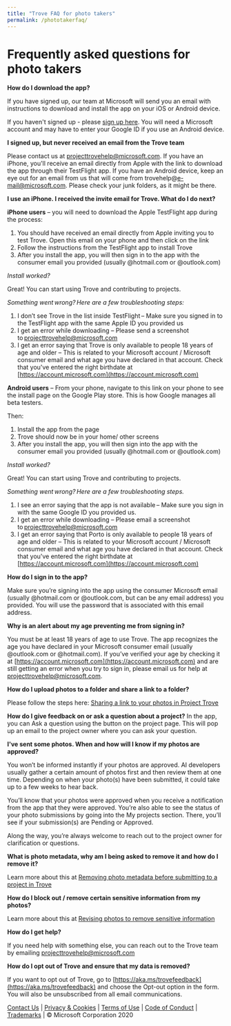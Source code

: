 ```yaml
---
title: "Trove FAQ for photo takers"
permalink: /phototakerfaq/
---
```

# Frequently asked questions for photo takers

**How do I download the app?**

If you have signed up, our team at Microsoft will send you an email with instructions to download and install the app on your iOS or Android device.

If you haven't signed up - please [sign up here](https://aka.ms/trytrove). You will need a Microsoft account and may have to enter your Google ID if you use an Android device.

**I signed up, but never received an email from the Trove team**

Please contact us at [projecttrovehelp@microsoft.com](mailto:projecttrovehelp@microsoft.com). If you have an iPhone, you'll receive an email directly from Apple with the link to download the app through their TestFlight app. If you have an Android device, keep an eye out for an email from us that will come from trovehelp@e-mail@microsoft.com. Please check your junk folders, as it might be there.

**I use an iPhone. I received the invite email for Trove. What do I do next?**

**iPhone users** – you will need to download the Apple TestFlight app during the process:

1.	You should have received an email directly from Apple inviting you to test Trove. Open this email on your phone and then click on the link 
2.	Follow the instructions from the TestFlight app to install Trove
3.	After you install the app, you will then sign in to the app with the consumer email you provided (usually @hotmail.com or @outlook.com)

*Install worked?*

Great! You can start using Trove and contributing to projects. 
 
*Something went wrong? Here are a few troubleshooting steps:* 

1. I don’t see Trove in the list inside TestFlight – Make sure you signed in to the TestFlight app with the same Apple ID you provided us
2. I get an error while downloading – Please send a screenshot to [projecttrovehelp@microsoft.com](projecttrovehelp@microsoft.com) 
3. I get an error saying that Trove is only available to people 18 years of age and older – This is related to your Microsoft account / Microsoft consumer email and what age you have declared in that account. Check that you've entered the right birthdate at [https://account.microsoft.com](https://account.microsoft.com)

**Android users** – From your phone, navigate to this link on your phone to see the install page on the Google Play store. This is how Google manages all beta testers.  

Then:
1.	Install the app from the page 
2.	Trove should now be in your home/ other screens 
3.	After you install the app, you will then sign into the app with the consumer email you provided (usually @hotmail.com or @outlook.com)

*Install worked?*  

Great! You can start using Trove and contributing to projects. 
 
*Something went wrong? Here are a few troubleshooting steps.*

1. I see an error saying that the app is not available – Make sure you sign in with the same Google ID you provided us.
2. I get an error while downloading – Please email a screenshot to [projecttrovehelp@microsoft.com](projecttrovehelp@microsoft.com) 
3. I get an error saying that Porto is only available to people 18 years of age and older – This is related to your Microsoft account / Microsoft consumer email and what age you have declared in that account. Check that you've entered the right birthdate at [https://account.microsoft.com](https://account.microsoft.com)


**How do I sign in to the app?**

Make sure you’re signing into the app using the consumer Microsoft email (usually @hotmail.com or @outlook.com, but can be any email address) you provided. You will use the password that is associated with this email address. 

**Why is an alert about my age preventing me from signing in?**

You must be at least 18 years of age to use Trove. The app recognizes the age you have declared in your Microsoft consumer email (usually @outlook.com or @hotmail.com). If you’ve verified your age by checking it at [https://account.microsoft.com](https://account.microsoft.com) and are still getting an error when you try to sign in, please email us for help at [projecttrovehelp@microsoft.com](mailto:projecttrovehelp@microsoft.com).

**How do I upload photos to a folder and share a link to a folder?**

Please follow the steps here: [Sharing a link to your photos in Project Trove](https://trove-app.github.io/submitlinktophotos)

**How do I give feedback on or ask a question about a project?**
In the app, you can Ask a question using the button on the project page. This will pop up an email to the project owner where you can ask your question.

**I've sent some photos. When and how will I know if my photos are approved?**

You won’t be informed instantly if your photos are approved. AI developers usually gather a certain amount of photos first and then review them at one time. Depending on when your photo(s) have been submitted, it could take up to a few weeks to hear back. 

You’ll know that your photos were approved when you receive a notification from the app that they were approved. You’re also able to see the status of your photo submissions by going into the My projects section. There, you’ll see if your submission(s) are Pending or Approved. 

Along the way, you’re always welcome to reach out to the project owner for clarification or questions. 

**What is photo metadata, why am I being asked to remove it and how do I remove it?**

Learn more about this at [Removing photo metadata before submitting to a project in Trove](https://trove-app.github.io/removemetadata)


**How do I block out / remove certain sensitive information from my photos?**

Learn more about this at [Revising photos to remove sensitive information](https://trove-app.github.io/removesensitiveinfo)

**How do I get help?**

If you need help with something else, you can reach out to the Trove team by emailing [projecttrovehelp@microsoft.com](mailto:projecttrovehelp@microsoft.com) 

**How do I opt out of Trove and ensure that my data is removed?**

If you want to opt out of Trove, go to [https://aka.ms/trovefeedback](https://aka.ms/trovefeedback) and choose the Opt-out option in the form. You will also be unsubscribed from all email communications. 

[Contact Us](https://aka.ms/trovefeedback) | [Privacy & Cookies](https://go.microsoft.com/fwlink/?LinkId=521839) | [Terms of Use](https://aka.ms/trovetermsofuse) | [Code of Conduct](https://aka.ms/trovecommunitystandards) | [Trademarks](https://go.microsoft.com/fwlink/?LinkId=506942) | © Microsoft Corporation 2020




